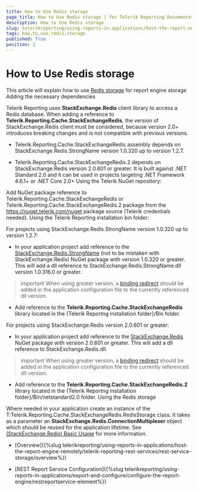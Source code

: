 ```yaml
---
title: How to Use Redis storage
page_title: How to Use Redis storage | for Telerik Reporting Documentation
description: How to Use Redis storage
slug: telerikreporting/using-reports-in-applications/host-the-report-engine-remotely/telerik-reporting-rest-services/rest-service-storage/how-to-use-redis-storage
tags: how,to,use,redis,storage
published: True
position: 2
---
```


# How to Use Redis storage



This article will explain how to use
        [Redis storage](http://redis.io/)
        for report engine storage
      Adding the necessary dependencies

Telerik Reporting uses __StackExchange.Redis__ client library to access a Redis database.
          When adding a reference to __Telerik.Reporting.Cache.StackExchangeRedis__, the version of StackExchange.Redis client must be considered,
          because version 2.0+ introduces breaking changes and is not compatible with previous versions.
        

* Telerik.Reporting.Cache.StackExchangeRedis assembly depends on StackExchange.Redis.StrongName version 1.0.320 up to version 1.2.7.
            

* Telerik.Reporting.Cache.StackExchangeRedis.2 depends on StackExchange.Redis version 2.0.601 or greater.
              It is built against .NET Standard 2.0 and it can be used in projects targeting .NET Framework 4.6.1+ or .NET Core 2.0+
            Using the Telerik NuGet repository:

Add NuGet package reference to Telerik.Reporting.Cache.StackExchangeRedis or Telerik.Reporting.Cache.StackExchangeRedis.2 package from the https://nuget.telerik.com/nuget package source (Telerik credentials needed).
                Using the Telerik Reporting installation bin folder:

For projects using StackExchange.Redis.StrongName version 1.0.320 up to version 1.2.7:
                

* In your application project add reference to the
                      [StackExchange.Redis.StrongName](https://www.nuget.org/packages/StackExchange.Redis.StrongName)
                      (not to be mistaken with StackExchange.Redis) NuGet package with version 1.0.320 or greater.
                      This will add a dll reference to StackExchange.Redis.StrongName.dll version 1.0.316.0 or greater.
                    

>important When using greater version, a [binding redirect](https://msdn.microsoft.com/en-us/library/eftw1fys(v=vs.110).aspx) should be added in the application configuration file to the currently referenced dll version.                      


* Add reference to the
                      __Telerik.Reporting.Cache.StackExchangeRedis__
                      library located in the {Telerik Reportng installation folder}/Bin folder.
                    

For projects using StackExchange.Redis version 2.0.601 or greater:
                

* In your application project add reference to the
                      [StackExchange.Redis](https://www.nuget.org/packages/StackExchange.Redis)
                      NuGet package with version 2.0.601 or greater.
                      This will add a dll reference to StackExchange.Redis.dll.
                    

>important When using greater version, a [binding redirect](https://msdn.microsoft.com/en-us/library/eftw1fys(v=vs.110).aspx) should be added in the application configuration file to the currently referenced dll version.                      


* Add reference to the
                      __Telerik.Reporting.Cache.StackExchangeRedis.2__
                      library located in the {Telerik Reportng installation folder}/Bin/netstandard2.0 folder.
                    Using the Redis storage

Where needed in your application create an instance of the
          T:Telerik.Reporting.Cache.StackExchangeRedis.RedisStorage
          class. It takes as a parameter an __StackExchange.Redis.ConnectionMultiplexer__
          object which should be reused for the application lifetime. See
          [(StackExchange.Redis) Basic Usage](https://github.com/StackExchange/StackExchange.Redis/blob/master/docs/Basics.md) for more information.
        

 * [Overview]({%slug telerikreporting/using-reports-in-applications/host-the-report-engine-remotely/telerik-reporting-rest-services/rest-service-storage/overview%})

 * [REST Report Service Configuration]({%slug telerikreporting/using-reports-in-applications/export-and-configure/configure-the-report-engine/restreportservice-element%})
